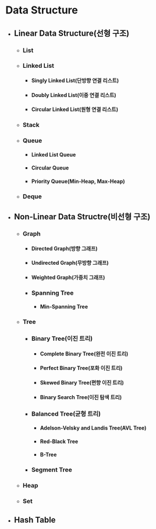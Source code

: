 # Data Structure
  - ## Linear Data Structure(선형 구조)
    - ### List
    - ### Linked List
      - #### Singly Linked List(단방향 연결 리스트)
      - #### Doubly Linked List(이중 연결 리스트)
      - #### Circular Linked List(원형 연결 리스트)
    - ### Stack
    - ### Queue
      - #### Linked List Queue
      - #### Circular Queue
      - #### Priority Queue(Min-Heap, Max-Heap)
    - ### Deque
  - ## Non-Linear Data Structre(비선형 구조)
    - ### Graph
      - #### Directed Graph(방향 그래프)
      - #### Undirected Graph(무방향 그래프)
      - #### Weighted Graph(가중치 그래프)
      - ### Spanning Tree
        - #### Min-Spanning Tree
    - ### Tree
      - ### Binary Tree(이진 트리)
        - #### Complete Binary Tree(완전 이진 트리)
        - #### Perfect Binary Tree(포화 이진 트리)
        - #### Skewed Binary Tree(편향 이진 트리)
        - #### Binary Search Tree(이진 탐색 트리)
      - ### Balanced Tree(균형 트리)
        - #### Adelson-Velsky and Landis Tree(AVL Tree)
        - #### Red-Black Tree
        - #### B-Tree
      - ### Segment Tree
    - ### Heap
    - ### Set
  - ## Hash Table
